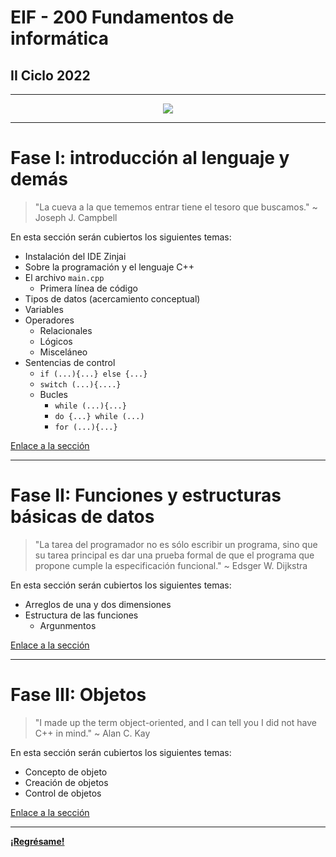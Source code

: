 # EIF - 200 Fundamentos de informática

## II Ciclo 2022

***

<center><img src="https://media.giphy.com/media/kJ1iL1ZQIyibu/giphy.gif" width="" height="" /></center> 

***

# Fase I: introducción al lenguaje y demás

> "La cueva a la que tememos entrar tiene el tesoro que buscamos." ~ Joseph J. Campbell

En esta sección serán cubiertos los siguientes temas:

- Instalación del IDE Zinjai
- Sobre la programación y el lenguaje C++
- El archivo `main.cpp` 
  - Primera línea de código
- Tipos de datos (acercamiento conceptual)
- Variables
- Operadores
  - Relacionales
  - Lógicos
  - Misceláneo
- Sentencias de control
  - `if (...){...} else {...}`
  - `switch (...){....}`
  - Bucles
    - `while (...){...}`
    - `do {...} while (...)`
    - `for (...){...}`

[Enlace a la sección](/eif200/fase1/fase1.md)

***

# Fase II: Funciones y estructuras básicas de datos

> "La tarea del programador no es sólo escribir un programa, sino que su tarea principal es dar una prueba formal de que el programa que propone cumple la especificación funcional." ~ Edsger W. Dijkstra

En esta sección serán cubiertos los siguientes temas:

- Arreglos de una y dos dimensiones
- Estructura de las funciones
  - Argunmentos

[Enlace a la sección](...)

***

# Fase III: Objetos

> "I made up the term object-oriented, and I can tell you I did not have C++ in mind." ~ Alan C. Kay

En esta sección serán cubiertos los siguientes temas:

- Concepto de objeto
- Creación de objetos
- Control de objetos

[Enlace a la sección](...)

***

**[¡Regrésame!](/index)**
